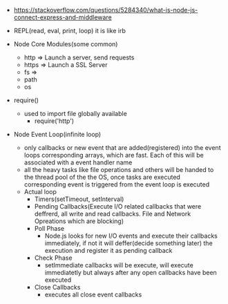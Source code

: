 * https://stackoverflow.com/questions/5284340/what-is-node-js-connect-express-and-middleware

* REPL(read, eval, print, loop) it is like irb

* Node Core Modules(some common)
  * http => Launch a server, send requests
  * https => Launch a SSL Server
  * fs => 
  * path
  * os

* require()
  * used to import file globally available
    * require('http')  

* Node Event Loop(infinite loop)
  * only callbacks or new event that are added(registered) into the event loops corresponding arrays, which are fast. 
    Each of this will be associated with a event handler name
  * all the heavy tasks like file operations and others will be handed to the thread pool of the
    the OS, once tasks are executed corresponding event is triggered from the event loop is 
    executed    
  * Actual loop
    * Timers(setTimeout, setInterval)
    * Pending Callbacks(Execute I/O related callbacks that were deffrerd, all write and read 
      callbacks. File and Network Opreations which are blocking)  
    * Poll Phase
      * Node.js looks for new I/O events and execute their callbacks immediately, if not it will 
       deffer(decide something later) the execution and register it as pending callback   
    * Check Phase
      * setImmediate callbacks will be execute, will  execute immediatetly but always after any open callbacks have been executed    
    * Close Callbacks   
      * executes all close event callbacks